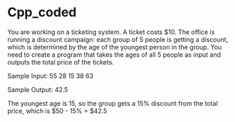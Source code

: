# Cpp_coded

You are working on a ticketing system. A ticket costs $10. 
The office is running a discount campaign: each group of 5 people is getting a discount, which is determined by the age of the youngest person in the group.
You need to create a program that takes the ages of all 5 people as input and outputs the total price of the tickets.

Sample Input:
55
28
15
38
63

Sample Output:
42.5

The youngest age is 15, so the group gets a 15% discount from the total price, which is $50 - 15% = $42.5
